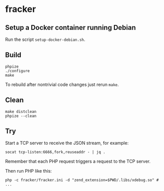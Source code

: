 # fracker

## Setup a Docker container running Debian

Run the script `setup-docker-debian.sh`.

## Build

```
phpize
./configure
make
```

To rebuild after nontrivial code changes just rerun `make`.

## Clean

```
make distclean
phpize --clean
```

## Try

Start a TCP server to receive the JSON stream, for example:

```
socat tcp-listen:6666,fork,reuseaddr - | jq .
```

Remember that each PHP request triggers a request to the TCP server.

Then run PHP like this:

```
php -c fracker/fracker.ini -d "zend_extension=$PWD/.libs/xdebug.so" # ...
```
